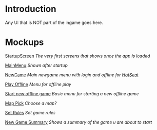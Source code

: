 # Introduction #

Any UI that is NOT part of the ingame goes here.

# Mockups #

[StartupScreen](http://iphonemockup.lkmc.ch/?id=PBNALDDZOChkTAhjEfeNhjjBjffBbNNCOYCabDKAF&style=illustration)
_The very first screens that shows once the app is loaded_

[MainMenu](http://iphonemockup.lkmc.ch/?id=eRXFeWKfgdAZjPcYOOZmmgCQaXZOOcjDETGkAQdhG&style=illustration)
_Shown after startup_

[NewGame](http://iphonemockup.lkmc.ch/?id=TMLGTFPYWLPXXYZhajHdDPCOOmMDPQfjaEDGHTebc&style=illustration)
_Main newgame menu with login and offline for [HotSeat](HotSeat.md)_

[Play Offline](http://iphonemockup.lkmc.ch/?id=NkdThESOLmbjYORLMKagmYSTmDZACGDPFhhBkOPGN&style=illustration)
_Menu for offline play_

[Start new offline game](http://iphonemockup.lkmc.ch/?id=mQcZSOPASQOOMHBRRTmdecOCmbPfhQKeejQHLdHbG&style=illustration)
_Basic menu for starting a new offline game_

[Map Pick](http://iphonemockup.lkmc.ch/?id=SNbhZcAOgBALPEXgTgYPMLXENZCYmLEPWfMFXMRON&style=illustration)
_Choose a map?_

[Set Rules](http://iphonemockup.lkmc.ch/?id=eHPRhLYPXhTmKBAdGYCEPQbcXHGegXQXegCYEYBbT&style=illustration) _Set game rules_

[New Game Summary](http://iphonemockup.lkmc.ch/?id=RSQQFOakHkNfkfNaAEXZWEXDdPMSHmQaReBWFbSMX&style=illustration)
_Shows a summary of the game u are about to start_